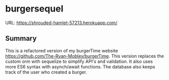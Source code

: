 # burgersequel
URL: https://shrouded-hamlet-57213.herokuapp.com/
## Summary
This is a refactored version of my burgerTime website https://github.com/The-Ryan-Mobley/burgerTime. This version replaces the custom orm
with sequelize to simplify API's and validation. It also uses more ES6 syntax with asynch/await functions. The database also keeps track of the user who created a burger.

